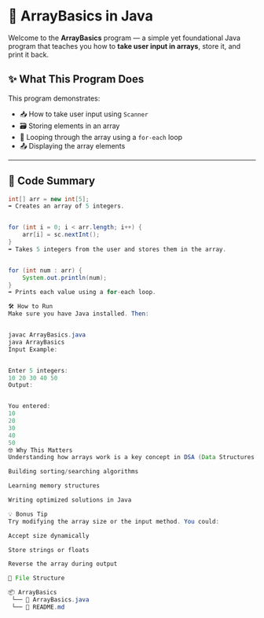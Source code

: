 # 🧠 ArrayBasics in Java

Welcome to the **ArrayBasics** program — a simple yet foundational Java program that teaches you how to **take user input in arrays**, store it, and print it back.

## ✨ What This Program Does

This program demonstrates:
- 📥 How to take user input using `Scanner`
- 🗃️ Storing elements in an array
- 🔁 Looping through the array using a `for-each` loop
- 📤 Displaying the array elements

---

## 🧾 Code Summary

```java
int[] arr = new int[5];
➡️ Creates an array of 5 integers.


for (int i = 0; i < arr.length; i++) {
    arr[i] = sc.nextInt();
}
➡️ Takes 5 integers from the user and stores them in the array.


for (int num : arr) {
    System.out.println(num);
}
➡️ Prints each value using a for-each loop.

🛠️ How to Run
Make sure you have Java installed. Then:


javac ArrayBasics.java
java ArrayBasics
Input Example:


Enter 5 integers:
10 20 30 40 50
Output:


You entered:
10
20
30
40
50
🤓 Why This Matters
Understanding how arrays work is a key concept in DSA (Data Structures and Algorithms). This simple program is your first step toward:

Building sorting/searching algorithms

Learning memory structures

Writing optimized solutions in Java

💡 Bonus Tip
Try modifying the array size or the input method. You could:

Accept size dynamically

Store strings or floats

Reverse the array during output

📁 File Structure

📦 ArrayBasics
 └── 🧾 ArrayBasics.java
 └── 📄 README.md
